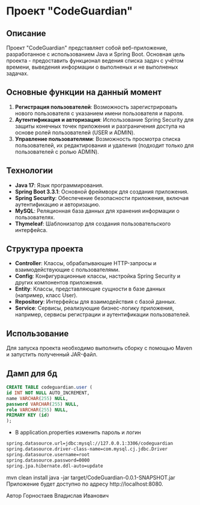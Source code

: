 # Проект "CodeGuardian"

## Описание
Проект "CodeGuardian" представляет собой веб-приложение, разработанное с использованием Java и Spring Boot. Основная цель проекта - предоставить функционал ведения
списка задач с учётом времени, выведения информации о выполненых и не выполненых задачах.

## Основные функции на данный момент
1. **Регистрация пользователей**: Возможность зарегистрировать нового пользователя с указанием имени пользователя и пароля.
2. **Аутентификация и авторизация**: Использование Spring Security для защиты конечных точек приложения и разграничения доступа на основе ролей пользователей (USER и ADMIN).
3. **Управление пользователями**: Возможность просмотра списка пользователей, их редактирования и удаления (подходит только для пользователей с ролью ADMIN).

## Технологии
- **Java 17**: Язык программирования.
- **Spring Boot 3.3.1**: Основной фреймворк для создания приложения.
- **Spring Security**: Обеспечение безопасности приложения, включая аутентификацию и авторизацию.
- **MySQL**: Реляционная база данных для хранения информации о пользователях.
- **Thymeleaf**: Шаблонизатор для создания пользовательского интерфейса.

## Структура проекта
- **Controller**: Классы, обрабатывающие HTTP-запросы и взаимодействующие с пользователями.
- **Config**: Конфигурационные классы, настройка Spring Security и других компонентов приложения.
- **Entity**: Классы, представляющие сущности в базе данных (например, класс User).
- **Repository**: Интерфейсы для взаимодействия с базой данных.
- **Service**: Сервисы, реализующие бизнес-логику приложения, например, сервисы регистрации и аутентификации пользователей.

## Использование
Для запуска проекта необходимо выполнить сборку с помощью Maven и запустить полученный JAR-файл.

## Дамп для бд
```sql
CREATE TABLE codeguardian.user (
id INT NOT NULL AUTO_INCREMENT,
name VARCHAR(255) NULL,
password VARCHAR(255) NULL,
role VARCHAR(255) NULL,
PRIMARY KEY (id)
);

```

- В application.properties изменить пароль и логин

```bash
spring.datasource.url=jdbc:mysql://127.0.0.1:3306/codeguardian
spring.datasource.driver-class-name=com.mysql.cj.jdbc.Driver
spring.datasource.username=root
spring.datasource.password=0000
spring.jpa.hibernate.ddl-auto=update
```

mvn clean install
java -jar target/CodeGuardian-0.0.1-SNAPSHOT.jar
Приложение будет доступно по адресу http://localhost:8080.

Автор
Горностаев Владислав Иванович
